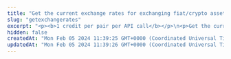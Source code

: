 ```yaml
---
title: "Get the current exchange rates for exchanging fiat/crypto assets"
slug: "getexchangerates"
excerpt: "<p><b>1 credit per pair per API call</b></p>\n<p>Get the current exchange rates for exchanging fiat/crypto assets.</p>\n<p>When obtaining the exchange rate for an asset (for example, BTC), the value returned by the API expresses the amount of EUR that can be currently exchanged into 1 BTC.</p>"
hidden: false
createdAt: "Mon Feb 05 2024 11:39:25 GMT+0000 (Coordinated Universal Time)"
updatedAt: "Mon Feb 05 2024 11:39:26 GMT+0000 (Coordinated Universal Time)"
---
```

